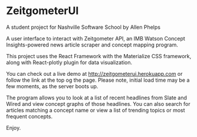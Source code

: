 # ZeitgometerUI

A student project for Nashville Software School by Allen Phelps

A user interface to interact with Zeitgometer API, an IMB Watson Concept Insights-powered news article scraper and concept mapping program.

This project uses the React Framework with the Materialize CSS framework, along with React-plotly plugin for data visualization.

You can check out a live demo at http://zeitgometerui.herokuapp.com or follow the link at the top og the page.
Please note, initial load time may be a few moments, as the server boots up.

The program allows you to look at a list of recent headlines from Slate and Wired and view concept graphs of those headlines.
You can also search for articles matching a concept name or view a list of trending topics or most frequent concepts.

Enjoy.